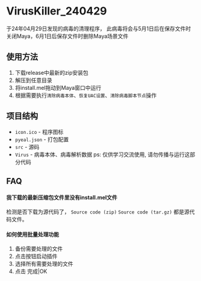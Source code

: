 # VirusKiller_240429

于24年04月29日发现的病毒的清理程序，
此病毒将会与5月1日后在保存文件时关闭Maya，6月1日后保存文件时删除Maya场景文件

## 使用方法

1. 下载release中最新的zip安装包
2. 解压到任意目录
3. 将install.mel拖动到Maya窗口中运行
4. 根据需要执行`清除病毒本体`、`恢复UAC设置`、`清除病毒脚本节点`操作

## 项目结构

- `icon.ico` - 程序图标
- `pyeal.json` - 打包配置
- `src` - 源码
- `Virus` - 病毒本体、病毒解析数据 ps: 仅供学习交流使用, 请勿传播与运行这部分代码

## FAQ

#### 我下载的最新压缩包文件里没有install.mel文件

检测是否下载为源代码了， `Source code (zip)` `Source code (tar.gz)` 都是源代码文件。

#### 如何使用批量处理功能

1. 备份需要处理的文件
2. 点击按钮启动插件
3. 选择所有需要处理的文件
4. 点击 完成|OK
